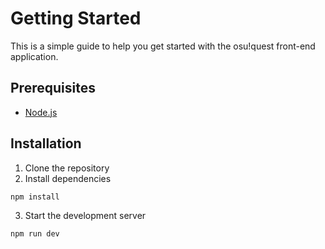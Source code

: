 # Getting Started
This is a simple guide to help you get started with the osu!quest front-end application.

## Prerequisites
- [Node.js](https://nodejs.org/en/)

## Installation
1. Clone the repository
2. Install dependencies
```bash
npm install
```
3. Start the development server
```bash
npm run dev
```
